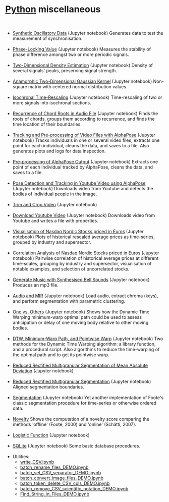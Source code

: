 # <a href="https://www.python.org/">Python</a> miscellaneous

<br>

<ul>
  
<li><a href="https://github.com/juigmend/python-miscellaneous/blob/main/Generate_Synth_Synch_Data_DEMO.ipynb"> Synthetic Oscillatory Data</a> (Jupyter notebook) Generates data to test the measurement of synchronisation.</li>

<br>

<li><a href="https://github.com/juigmend/python-miscellaneous/blob/main/PLV_DEMO.ipynb"> Phase-Locking Value</a> (Jupyter notebook) Measures  the stability of phase difference amongst two or more periodic signals.</li>

<br>

<li><a href="https://github.com/juigmend/python-miscellaneous/blob/main/2D_Density_Estimation_DEMO.ipynb"> Two-Dimensional Density Estimation</a> (Jupyter notebook) Density of several signals' peaks, preserving signal strength.</li>

<br>

<li><a href="https://github.com/juigmend/python-miscellaneous/blob/main/Anamorphic_2D_Gaussian_DEMO.ipynb">Anamorphic Two-Dimensional Gaussian Kernel</a> (Jupyter notebook) Non-square matrix with centered normal distribution values.</li>

<br>

<li><a href="https://github.com/juigmend/python-miscellaneous/blob/main/Isochronal_Time_Rescaling_DEMO.ipynb">Isochronal Time-Rescaling</a> (Jupyter notebook) Time-rescaling of two or more signals into isochronal sections. </li>

<br>

<li><a href="https://github.com/juigmend/python-miscellaneous/blob/main/Recurrence_Chord_Roots_DEMO.ipynb">Recurrence of Chord Roots
in Audio File</a> (Jupyter notebook) Finds the roots of chords, groups them according to recurrence, and finds the time location of their boundaries. </li>

<br>

<li><a href="https://github.com/juigmend/python-miscellaneous/blob/main/AlphaPose_Motion_Tracking_Video_Files_DEMO.ipynb">Tracking and Pre-processing of Video Files with AlphaPose</a> (Jupyter notebook) Tracks individuals in one or several video files, extracts one point for each individual, cleans the data, and saves to a file. Also generates plots and logs for data inspection.</li>

<br>

<li><a href="https://github.com/juigmend/python-miscellaneous/blob/main/Pre-processing_AlphaPose_Output_DEMO.ipynb">Pre-processing of AlphaPose Output</a> (Jupyter notebook) Extracts one point of each individual tracked by AlphaPose, cleans the data, and saves to a file.</li>

<br>

<li><a href="https://github.com/juigmend/python-miscellaneous/blob/main/Pose_Detection_Tracking_Youtube_DEMO.ipynb">Pose Detection and Tracking in Youtube Video using AlphaPose</a> (Jupyter notebook) Downloads video from Youtube and detects the bodies of individual people in the image.</li>

<br>

<li><a href="https://github.com/juigmend/python-miscellaneous/blob/main/Video_Trim_Crop_DEMO.ipynb">Trim and Crop Video</a> (Jupyter notebook)</li>

<br>

<li><a href="https://github.com/juigmend/python-miscellaneous/blob/main/Download_Youtube_Video_DEMO.ipynb">Download Youtube Video</a> (Jupyter notebook) Downloads video from Youtube and writes a file with properties.</li>

<br>

<li><a href="https://github.com/juigmend/python-miscellaneous/blob/main/Visualisation_Nasdaq_Nordic_DEMO.ipynb">Visualisation of Nasdaq Nordic Stocks priced in Euros</a> (Jupyter notebook) Plots of historical rescaled average prices as time-series, grouped by industry and supersector.</li>

<br>

<li><a href="https://github.com/juigmend/python-miscellaneous/blob/main/Correlation_Nasdaq_Nordic_DEMO.ipynb">Correlation Analysis of Nasdaq Nordic Stocks priced in Euros</a> (Jupyter notebook) Pairwise correlation of historical average prices at different time-scales, grouping by industry and supersector, visualisation of notable examples, and selection of uncorrelated stocks.</li>

<br>

<li><a href="https://github.com/juigmend/python-miscellaneous/blob/main/generate_music_bells_DEMO.ipynb">Generate Music
with Synthesised Bell Sounds</a> (Jupyter notebook) Produces an mp3 file.</li>

<br>

<li><a href="https://github.com/juigmend/python-miscellaneous/blob/main/audio_MIR_DEMO.ipynb">Audio and MIR</a> (Jupyter notebook) Load audio, extract chroma (keys), and perform segmentation with parametric clustering. </li>

<br>

<li><a href="https://github.com/juigmend/python-miscellaneous/blob/main/one_vs_others_DEMO.ipynb">One vs. Others</a> (Jupyter notebook) Shows how the Dynamic Time Warping minimum-warp optimal path could be used to assess anticipation or delay of one moving body relative to other moving bodies.</li>

<br>

<li><a href="https://github.com/juigmend/python-miscellaneous/blob/main/dtw_minwarp_DEMO.ipynb">DTW, Minimum-Warp Path, and Pointwise Warp</a> (Jupyter notebook) Two methods for the Dynamic Time Warping algorithm: a library function, and a procedural script. Also algorithms to reduce the time-warping of the optimal path and to get its pointwise warp.</li>

<br>

<li><a href="https://github.com/juigmend/python-miscellaneous/blob/main/red-rect-multigran-seg-MAD_DEMO.ipynb">Reduced Rectified Multigranular Segmentation of Mean Absolute Deviation</a> (Jupyter notebook)</li>

<br>

<li><a href="https://github.com/juigmend/python-miscellaneous/blob/main/red-rect-multigran-seg_DEMO.ipynb">Reduced Rectified Multigranular Segmentation</a> (Jupyter notebook) Aligned segmentation boundaries. </li>  

<br>

<li><a href="https://github.com/juigmend/python-miscellaneous/blob/main/segmentation_DEMO.ipynb">Segmentation</a> (Jupyter notebook) Yet another implementation of Foote's classic segmentation procedure for time-series or otherwise ordered data.</li>

<br>

<li><a href="https://github.com/juigmend/python-miscellaneous/blob/main/novelty_DEMO.py">Novelty</a> 
Shows the computation of a novelty score comparing the methods 'offline' (Foote, 2000) and 'online' (Schätti, 2007). </li>

<br>

<li><a href="https://github.com/juigmend/python-miscellaneous/blob/main/logistic_function_DEMO.ipynb">Logistic Function</a> (Jupyter notebook) </li>

<br>

<li><a href="https://github.com/juigmend/python-miscellaneous/blob/main/SQLite_DEMO.ipynb">SQLite</a> (Jupyter notebook) Some basic database procedures. </li>

<br>

<li>
Utilities: 
  
- [write_CSV.ipynb](https://github.com/juigmend/python-miscellaneous/blob/main/write_CSV.ipynb)
- [batch_rename_files_DEMO.ipynb](https://github.com/juigmend/python-miscellaneous/blob/main/batch_rename_files_DEMO.ipynb)
- [batch_set_CSV_separator_DEMO.ipynb](https://github.com/juigmend/python-miscellaneous/blob/main/batch_set_CSV_separator_DEMO.ipynb)
- [batch_convert_image_files_DEMO.ipynb](https://github.com/juigmend/python-miscellaneous/blob/main/batch_convert_image_files_DEMO.ipynb)
- [batch_token_delete_CSV_cols_DEMO.ipynb](https://github.com/juigmend/python-miscellaneous/blob/main/batch_token_delete_CSV_cols_DEMO.ipynb)
- [batch_remove_CSV_scientific_notation_DEMO.ipynb](https://github.com/juigmend/python-miscellaneous/blob/main/batch_remove_CSV_scientific_notation_DEMO.ipynb)
- [Find_String_in_Files_DEMO.ipynb](https://github.com/juigmend/python-miscellaneous/blob/main/Find_String_in_Files_DEMO.ipynb)


</li>

</ul>
